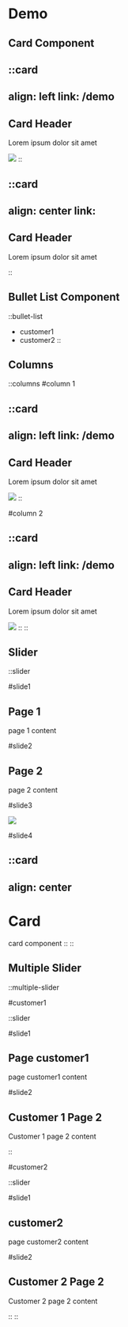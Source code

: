 # Demo

## Card Component

::card
---
align: left
link: /demo
---

## Card Header

Lorem ipsum dolor sit amet

![](https://mouseless.github.io/brand/assets/logo/svg/logo-mark-primary.svg)
::

::card
---
align: center
link:
---

## Card Header

Lorem ipsum dolor sit amet

::

## Bullet List Component

::bullet-list

- customer1
- customer2
::

## Columns

::columns
#column 1

::card
---
align: left
link: /demo
---

## Card Header

Lorem ipsum dolor sit amet

![](https://mouseless.github.io/brand/assets/logo/svg/logo-mark-primary.svg)
::

#column 2

::card
---
align: left
link: /demo
---

## Card Header

Lorem ipsum dolor sit amet

![](https://mouseless.github.io/brand/assets/logo/svg/logo-mark-primary.svg)
::
::

## Slider

::slider

#slide1

## Page 1

page 1 content

#slide2

## Page 2

page 2 content

#slide3

![](https://mouseless.github.io/brand/assets/logo/svg/logo-mark-primary.svg)

#slide4

::card
---
align: center
---
# Card

card component
::
::

## Multiple Slider

::multiple-slider

#customer1

::slider

#slide1

## Page customer1

page customer1 content

#slide2

## Customer 1 Page 2

Customer 1 page 2 content

::

#customer2

::slider

#slide1

## customer2

page customer2 content

#slide2

## Customer 2 Page 2

Customer 2 page 2 content

::
::
